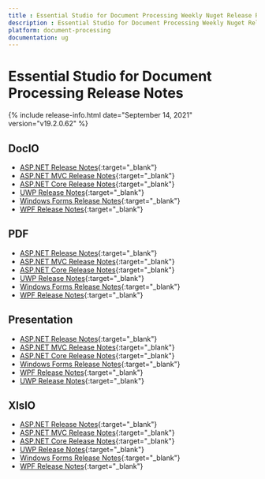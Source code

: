 ```yaml
---
title : Essential Studio for Document Processing Weekly Nuget Release Release Notes  
description : Essential Studio for Document Processing Weekly Nuget Release Release Notes  
platform: document-processing
documentation: ug
---
```


# Essential Studio for Document Processing  Release Notes  

{% include release-info.html date="September 14, 2021" version="v19.2.0.62" %} 

## DocIO

* [ASP.NET Release Notes](/aspnet/release-notes/v19.2.0.62#docio){:target="_blank"}
* [ASP.NET MVC Release Notes](/aspnetmvc/release-notes/v19.2.0.62#docio){:target="_blank"}
* [ASP.NET Core Release Notes](/aspnet-core/release-notes/v19.2.0.62#docio){:target="_blank"}
* [UWP Release Notes](/uwp/release-notes/v19.2.0.62#docio){:target="_blank"}
* [Windows Forms Release Notes](/windowsforms/release-notes/v19.2.0.62#docio){:target="_blank"}
* [WPF Release Notes](/wpf/release-notes/v19.2.0.62#docio){:target="_blank"}


## PDF

* [ASP.NET Release Notes](/aspnet/release-notes/v19.2.0.62#pdf){:target="_blank"}
* [ASP.NET MVC Release Notes](/aspnetmvc/release-notes/v19.2.0.62#pdf){:target="_blank"}
* [ASP.NET Core Release Notes](/aspnet-core/release-notes/v19.2.0.62#pdf){:target="_blank"}
* [UWP Release Notes](/uwp/release-notes/v19.2.0.62#pdf){:target="_blank"}
* [Windows Forms Release Notes](/windowsforms/release-notes/v19.2.0.62#pdf){:target="_blank"}
* [WPF Release Notes](/wpf/release-notes/v19.2.0.62#pdf){:target="_blank"}


## Presentation

* [ASP.NET Release Notes](/aspnet/release-notes/v19.2.0.62#presentation){:target="_blank"}
* [ASP.NET MVC Release Notes](/aspnetmvc/release-notes/v19.2.0.62#presentation){:target="_blank"}
* [ASP.NET Core Release Notes](/aspnet-core/release-notes/v19.2.0.62#presentation){:target="_blank"}
* [Windows Forms Release Notes](/windowsforms/release-notes/v19.2.0.62#presentation){:target="_blank"}
* [WPF Release Notes](/wpf/release-notes/v19.2.0.62#presentation){:target="_blank"}
* [UWP Release Notes](/uwp/release-notes/v19.2.0.62#presentation){:target="_blank"}


## XlsIO

* [ASP.NET Release Notes](/aspnet/release-notes/v19.2.0.62#xlsio){:target="_blank"}
* [ASP.NET MVC Release Notes](/aspnetmvc/release-notes/v19.2.0.62#xlsio){:target="_blank"}
* [ASP.NET Core Release Notes](/aspnet-core/release-notes/v19.2.0.62#xlsio){:target="_blank"}
* [UWP Release Notes](/uwp/release-notes/v19.2.0.62#xlsio){:target="_blank"}
* [Windows Forms Release Notes](/windowsforms/release-notes/v19.2.0.62#xlsio){:target="_blank"}
* [WPF Release Notes](/wpf/release-notes/v19.2.0.62#xlsio){:target="_blank"}